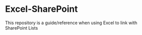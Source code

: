 # Excel-SharePoint
This repository is a guide/reference when using Excel to link with SharePoint Lists
